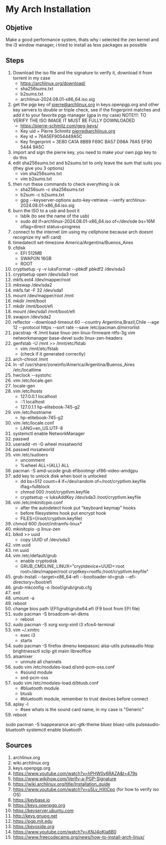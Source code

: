 # My Arch Installation
## Objetive
Make a good performance system, thats why i selected the zen kernel and the i3 window manager, i tried to install as less packages as possible
## Steps
1. Download the iso file and the signature to verify it, download it from torrent in my case
    + https://archlinux.org/download/
    + sha256sums.txt
    + b2sums.txt
    + archlinux-2024.08.01-x86_64.iso.sig
2. get the pgp key of pierre@archlinux.org in keys.openpgp.org and other key servers to double or triple check, see if the fingerprint matches and add it to your favorite pgp manager (gpa in my case)
NOTE!!!: TO VERIFY THE ISO IMAGE IT MUST BE FULLY DOWNLOADED
    + https://pierre-schmitz.com/gpg-keys/
    + Key uid         = Pierre Schmitz <pierre@archlinux.org>
    + Key id          = 76A5EF9054449A5C
    + Key fingerprint = 3E80 CA1A 8B89 F69C BA57  D98A 76A5 EF90 5444 9A5C
3. import and sign the pierre key, you need to make your own pgp key to do this
4. edit sha256sums.txt and b2sums.txt to only leave the sum that suits you (they give you 3 options)
    + vim sha256sums.txt
    + vim b2sums.txt
5. then run these commands to check everything is ok
    + sha256sum -c sha256sums.txt
    + b2sum -c b2sums.txt
    + gpg --keyserver-options auto-key-retrieve --verify archlinux-2024.08.01-x86_64.iso.sig
6. burn the ISO to a usb and boot it
    + lsblk (to see the name of the usb)
    + sudo dd if=archlinux-2024.08.01-x86_64.iso of=/dev/sde bs=16M oflag=direct status=progress
8. connect to the internet (im using my cellphone because arch doesnt recognize my wifi card)
9. timedatectl set-timezone America/Argentina/Buenos_Aires
10. cfdisk 
    + EFI 512MB
    + SWAPON 16GB
    + ROOT
11. cryptsetup -y -v luksFormat --pbkdf pbkdf2 /dev/sda3
12. cryptsetup open /dev/sda3 root
13. mkfs.ext4 /dev/mapper/root
14. mkswap /dev/sda2
15. mkfs.fat -F 32 /dev/sda1
16. mount /dev/mapper/root /mnt
17. mkdir /mnt/boot
18. mkdir /mnt/boot/efi
19. mount /dev/sda1 /mnt/boot/efi
20. swapon /dev/sda2
21. reflector --download-timeout 60 --country Argentina,Brazil,Chile --age 12 --protocol https --sort rate --save /etc/pacman.d/mirrorlist
22. pacstrap -K /mnt base linux-zen linux-firmware ntfs-3g vim networkmanager base-devel sudo linux-zen-headers
23. genfstab -U /mnt >> /mnt/etc/fstab 
    + vim /mnt/etc/fstab
    + (check if it generated correctly)
24. arch-chroot /mnt
25. ln -sf /usr/share/zoneinfo/America/Argentina/Buenos_Aires /etc/localtime
26. hwclock --systohc
27. vim /etc/locale.gen
28. locale-gen 
29. vim /etc/hosts
    + 127.0.0.1        localhost
    + ::1              localhost
    + 127.0.1.1        hp-elitebook-745-g2
30. vim /etc/hostname 
    + hp-elitebook-745-g2
31. vim /etc/locale.conf  
    + LANG=en_US.UTF-8
32. systemctl enable NetworkManager
33. passwd
34. useradd -m -G wheel mxsatworld
35. passwd mxsatworld
36. vim /etc/sudoers 
    + uncomment
    + %wheel ALL=(ALL) ALL
37. pacman -S amd-ucode grub efibootmgr xf86-video-amdgpu
38. add key to unlock disk when boot is unlocked 
    + dd bs=512 count=4 if=/dev/random of=/root/cryptlvm.keyfile iflag=fullblock
    + chmod 000 /root/cryptlvm.keyfile
    + cryptsetup -v luksAddKey /dev/sda3 /root/cryptlvm.keyfile
39. vim /etc/mkinitcpio.conf 
    + after the autodetect hook put "keyboard keymap" hooks 
    + before filesystems hook put encrypt hook
    + FILES=(/root/cryptlvm.keyfile) 
40. chmod 600 /boot/initramfs-linux* 
41. mkinitcpio -p linux-zen 
42. blkid >> uuid
    + copy UUID of /dev/sda3 
43. vim uuid 
44. rm uuid
45. vim /etc/default/grub 
    + enable cryptodisk 
    + GRUB_CMDLINE_LINUX="cryptdevice=UUID=<copypasted uuid>:root root=/dev/mapper/root cryptkey=rootfs:/root/cryptlvm.keyfile" 
46. grub-install --target=x86_64-efi --bootloader-id=grub --efi-directory=/boot/efi
47. grub-mkconfig -o /boot/grub/grub.cfg 
48. exit
49. umount -a
50. reboot   
51. change bios path \EFI\grub\grubx64.efi (F9 boot from EFI file)
52. sudo pacman -S broadcom-wl-dkms
    + reboot 
53. sudo pacman -S xorg xorg-xinit i3 xfce4-terminal
54. vim ~/.xinitrc 
    + exec i3
    + startx
55. sudo pacman -S firefox dmenu keepassxc alsa-utils pulseaudio htop brightnessctl xclip git maim libreoffice
56. alsamixer
    + unmute all channels    
57. sudo vim /etc/modules-load.d/snd-pcm-oss.conf
    + #sound module
    + snd-pcm-oss
58. sudo vim /etc/modules-load.d/btusb.conf
    + #bluetooth module
    + btusb
    + #bluetooth module, remember to trust devices before connect 
59. aplay -l 
    + #see whats is the sound card name, in my case is "Generic"
60. reboot 
 

sudo pacman -S lxappearance arc-gtk-theme bluez bluez-utils pulseaudio-bluetooth
systemctl enable bluetooth
###
## Sources
1. archlinux.org
2. wiki.archlinux.org
3. keys.openpgp.org
4. https://www.youtube.com/watch?v=hPHW0y6RAZA&t=479s
5. https://www.wikihow.com/Verify-a-PGP-Signature
6. https://wiki.archlinux.org/title/Installation_guide 
7. https://www.youtube.com/watch?v=u5Lv_HXICpo (for how to verify iso OS)
8. https://keybase.io
9. https://keys.openpgp.org
10. https://keyserver.ubuntu.com
11. http://keys.gnupg.net
12. https://pgp.mit.edu
13. https://keyoxide.org
14. https://www.youtube.com/watch?v=XNJ4oKla8B0 
15. https://www.freecodecamp.org/news/how-to-install-arch-linux/
